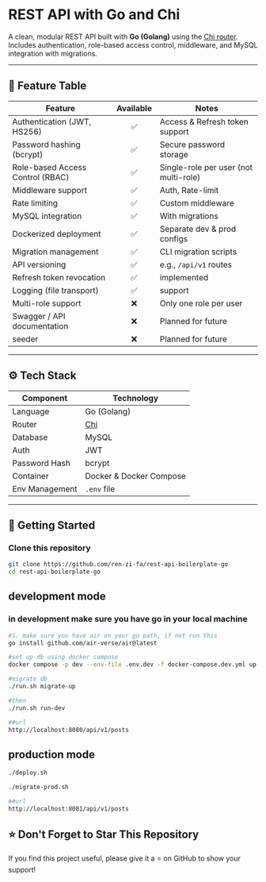 # REST API with Go and Chi

A clean, modular REST API built with **Go (Golang)** using the [Chi router](https://github.com/go-chi/chi).  
Includes authentication, role-based access control, middleware, and MySQL integration with migrations.

---

## 📌 Feature Table

| Feature                               | Available | Notes |
|---------------------------------------|:---------:|-------|
| Authentication (JWT, HS256)           | ✅        | Access & Refresh token support |
| Password hashing (bcrypt)             | ✅        | Secure password storage |
| Role-based Access Control (RBAC)      | ✅        | Single-role per user (not multi-role) |
| Middleware support                    | ✅        | Auth, Rate-limit |
| Rate limiting                         | ✅        | Custom middleware |
| MySQL integration                     | ✅        | With migrations |
| Dockerized deployment                 | ✅        | Separate dev & prod configs |
| Migration management                  | ✅        | CLI migration scripts |
| API versioning                        | ✅        | e.g., `/api/v1` routes |
| Refresh token revocation              | ✅        |  implemented |
| Logging (file transport)              | ✅        |  support |
| Multi-role support                    | ❌        | Only one role per user |
| Swagger / API documentation           | ❌        | Planned for future |
| seeder                                | ❌        | Planned for future |

---

## ⚙️ Tech Stack

| Component      | Technology |
|----------------|------------|
| Language       | Go (Golang) |
| Router         | [Chi](https://github.com/go-chi/chi) |
| Database       | MySQL |
| Auth           | JWT |
| Password Hash  | bcrypt |
| Container      | Docker & Docker Compose |
| Env Management | `.env` file |


---

## 🚀 Getting Started

### Clone this repository

```bash
git clone https://github.com/ren-zi-fa/rest-api-boilerplate-go
cd rest-api-boilerplate-go
```
## development mode
### in development make sure you have go in your local machine
```bash
#1. make sure you have air on your go path, if not run this
go install github.com/air-verse/air@latest

#set up db using docker compose
docker compose -p dev --env-file .env.dev -f docker-compose.dev.yml up -d

#migrate db
./run.sh migrate-up

#then
./run.sh run-dev

##url
http://localhost:8080/api/v1/posts

```

## production mode
``` bash
./deploy.sh

./migrate-prod.sh

##url
http://localhost:8081/api/v1/posts

```
## ⭐ Don't Forget to Star This Repository

If you find this project useful, please give it a ⭐ on GitHub to show your support!  

